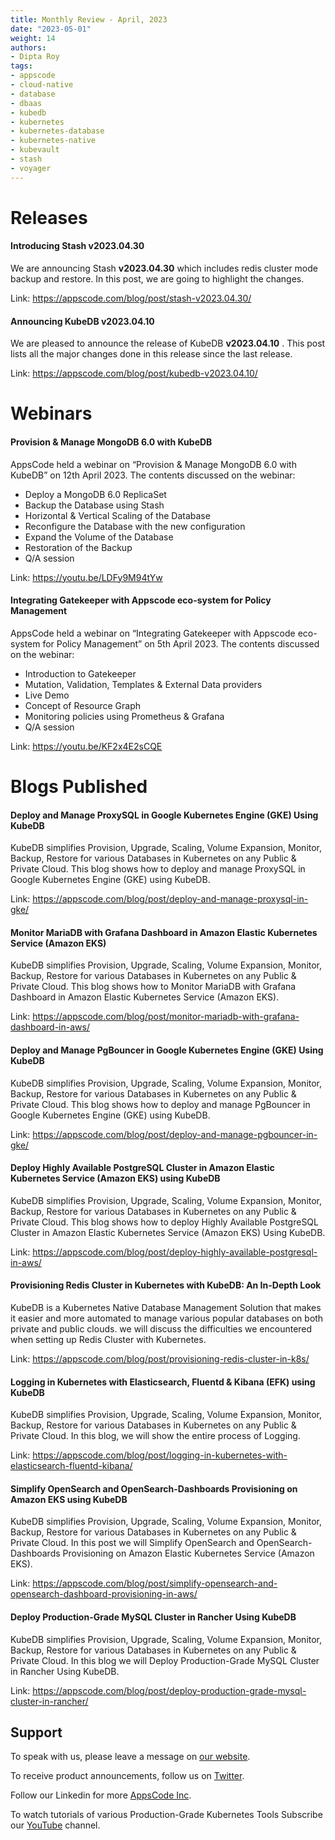 ```yaml
---
title: Monthly Review - April, 2023
date: "2023-05-01"
weight: 14
authors:
- Dipta Roy
tags:
- appscode
- cloud-native
- database
- dbaas
- kubedb
- kubernetes
- kubernetes-database
- kubernetes-native
- kubevault
- stash
- voyager
---
```


# Releases


#### Introducing Stash v2023.04.30

We are announcing Stash **v2023.04.30** which includes redis cluster mode backup and restore. In this post, we are going to highlight the changes.

Link: https://appscode.com/blog/post/stash-v2023.04.30/


#### Announcing KubeDB v2023.04.10

We are pleased to announce the release of KubeDB **v2023.04.10** . This post lists all the major changes done in this release since the last release. 

Link: https://appscode.com/blog/post/kubedb-v2023.04.10/



# Webinars


#### Provision & Manage MongoDB 6.0 with KubeDB

AppsCode held a webinar on “Provision & Manage MongoDB 6.0 with KubeDB” on 12th April 2023. The contents discussed on the webinar:

- Deploy a MongoDB 6.0 ReplicaSet
- Backup the Database using Stash
- Horizontal & Vertical Scaling of the Database
- Reconfigure the Database with the new configuration
- Expand the Volume of the Database
- Restoration of the Backup
- Q/A session

Link: https://youtu.be/LDFy9M94tYw


#### Integrating Gatekeeper with Appscode eco-system for Policy Management

AppsCode held a webinar on “Integrating Gatekeeper with Appscode eco-system for Policy Management” on 5th April 2023. The contents discussed on the webinar:

- Introduction to Gatekeeper
- Mutation, Validation, Templates & External Data providers
- Live Demo
- Concept of Resource Graph
- Monitoring policies using Prometheus & Grafana
- Q/A session

Link: https://youtu.be/KF2x4E2sCQE



# Blogs Published


#### Deploy and Manage ProxySQL in Google Kubernetes Engine (GKE) Using KubeDB

KubeDB simplifies Provision, Upgrade, Scaling, Volume Expansion, Monitor, Backup, Restore for various Databases in Kubernetes on any Public & Private Cloud. This blog shows how to deploy and manage ProxySQL in Google Kubernetes Engine (GKE) using KubeDB.

Link: https://appscode.com/blog/post/deploy-and-manage-proxysql-in-gke/


#### Monitor MariaDB with Grafana Dashboard in Amazon Elastic Kubernetes Service (Amazon EKS)

KubeDB simplifies Provision, Upgrade, Scaling, Volume Expansion, Monitor, Backup, Restore for various Databases in Kubernetes on any Public & Private Cloud. This blog shows how to Monitor MariaDB with Grafana Dashboard in Amazon Elastic Kubernetes Service (Amazon EKS).

Link: https://appscode.com/blog/post/monitor-mariadb-with-grafana-dashboard-in-aws/

#### Deploy and Manage PgBouncer in Google Kubernetes Engine (GKE) Using KubeDB

KubeDB simplifies Provision, Upgrade, Scaling, Volume Expansion, Monitor, Backup, Restore for various Databases in Kubernetes on any Public & Private Cloud. This blog shows how to deploy and manage PgBouncer in Google Kubernetes Engine (GKE) using KubeDB.

Link: https://appscode.com/blog/post/deploy-and-manage-pgbouncer-in-gke/


#### Deploy Highly Available PostgreSQL Cluster in Amazon Elastic Kubernetes Service (Amazon EKS) using KubeDB

KubeDB simplifies Provision, Upgrade, Scaling, Volume Expansion, Monitor, Backup, Restore for various Databases in Kubernetes on any Public & Private Cloud. This blog shows how to deploy Highly Available PostgreSQL Cluster in Amazon Elastic Kubernetes Service (Amazon EKS) Using KubeDB.

Link: https://appscode.com/blog/post/deploy-highly-available-postgresql-in-aws/


#### Provisioning Redis Cluster in Kubernetes with KubeDB: An In-Depth Look

KubeDB is a Kubernetes Native Database Management Solution that makes it easier and more automated to manage various popular databases on both private and public clouds. we will discuss the difficulties we encountered when setting up Redis Cluster with Kubernetes.

Link: https://appscode.com/blog/post/provisioning-redis-cluster-in-k8s/


#### Logging in Kubernetes with Elasticsearch, Fluentd & Kibana (EFK) using KubeDB

KubeDB simplifies Provision, Upgrade, Scaling, Volume Expansion, Monitor, Backup, Restore for various Databases in Kubernetes on any Public & Private Cloud. In this blog, we will show the entire process of Logging.

Link: https://appscode.com/blog/post/logging-in-kubernetes-with-elasticsearch-fluentd-kibana/


#### Simplify OpenSearch and OpenSearch-Dashboards Provisioning on Amazon EKS using KubeDB

KubeDB simplifies Provision, Upgrade, Scaling, Volume Expansion, Monitor, Backup, Restore for various Databases in Kubernetes on any Public & Private Cloud. In this post we will Simplify OpenSearch and OpenSearch-Dashboards Provisioning on Amazon Elastic Kubernetes Service (Amazon EKS).

Link: https://appscode.com/blog/post/simplify-opensearch-and-opensearch-dashboard-provisioning-in-aws/


#### Deploy Production-Grade MySQL Cluster in Rancher Using KubeDB

KubeDB simplifies Provision, Upgrade, Scaling, Volume Expansion, Monitor, Backup, Restore for various Databases in Kubernetes on any Public & Private Cloud. In this blog we will Deploy Production-Grade MySQL Cluster in Rancher Using KubeDB.

Link: https://appscode.com/blog/post/deploy-production-grade-mysql-cluster-in-rancher/




## Support

To speak with us, please leave a message on [our website](https://appscode.com/contact/).

To receive product announcements, follow us on [Twitter](https://twitter.com/AppsCodeHQ/).

Follow our Linkedin for more [AppsCode Inc](https://www.linkedin.com/company/appscode/).

To watch tutorials of various Production-Grade Kubernetes Tools Subscribe our [YouTube](https://www.youtube.com/c/AppsCodeInc/) channel.
